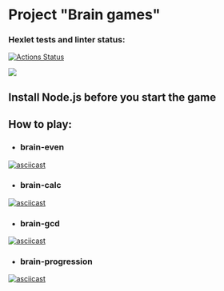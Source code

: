 # Project "Brain games"
### Hexlet tests and linter status:

[![Actions Status](https://github.com/GlebMan92/frontend-project-44/workflows/hexlet-check/badge.svg)](https://github.com/GlebMan92/frontend-project-44/actions)

<a href="https://codeclimate.com/github/GlebMan92/frontend-project-44/maintainability"><img src="https://api.codeclimate.com/v1/badges/9929ab183eb332e46783/maintainability" /></a>
## Install Node.js before you start the game
## How to play:
* ### brain-even		
[![asciicast](https://asciinema.org/a/kLFm9fHDG8l3g0pBKctQhr88X.svg)](https://asciinema.org/a/kLFm9fHDG8l3g0pBKctQhr88X)
* ### brain-calc
[![asciicast](https://asciinema.org/a/YAQqxEuwGlV4tEG6YcNSDBRmb.svg)](https://asciinema.org/a/YAQqxEuwGlV4tEG6YcNSDBRmb)
* ### brain-gcd
[![asciicast](https://asciinema.org/a/uxEEchZbrG1GNjpILRb4dg41Z.svg)](https://asciinema.org/a/uxEEchZbrG1GNjpILRb4dg41Z)
* ### brain-progression
[![asciicast](https://asciinema.org/a/hcLAaAyIcL8INR2PyXbk2j3I7.svg)](https://asciinema.org/a/hcLAaAyIcL8INR2PyXbk2j3I7)
